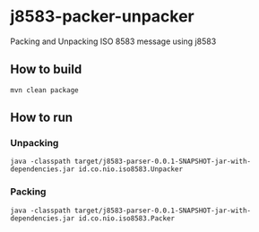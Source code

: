 # j8583-packer-unpacker
Packing and Unpacking ISO 8583 message using j8583

## How to build
```mvn clean package```

## How to run
### Unpacking
```java -classpath target/j8583-parser-0.0.1-SNAPSHOT-jar-with-dependencies.jar id.co.nio.iso8583.Unpacker```

### Packing
```java -classpath target/j8583-parser-0.0.1-SNAPSHOT-jar-with-dependencies.jar id.co.nio.iso8583.Packer```
